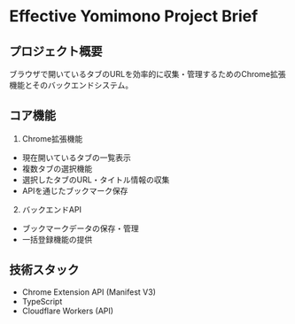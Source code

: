 # Effective Yomimono Project Brief

## プロジェクト概要
ブラウザで開いているタブのURLを効率的に収集・管理するためのChrome拡張機能とそのバックエンドシステム。

## コア機能
1. Chrome拡張機能
- 現在開いているタブの一覧表示
- 複数タブの選択機能
- 選択したタブのURL・タイトル情報の収集
- APIを通じたブックマーク保存

2. バックエンドAPI
- ブックマークデータの保存・管理
- 一括登録機能の提供

## 技術スタック
- Chrome Extension API (Manifest V3)
- TypeScript
- Cloudflare Workers (API)
